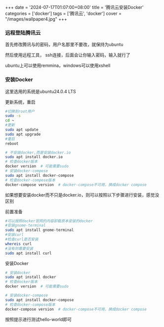 +++
date = '2024-07-17T01:07:00+08:00'
title = '腾讯云安装Docker'
categories = ['docker']
tags = ['腾讯云', 'docker']
cover = "/images/wallpaper4.jpg"
+++

### 远程登陆腾讯云
首先修改腾讯与的密码，用户名那里不要改，就保持为ubuntu

然后使用远程工具， ssh连接，后面会让你输入密码，输入就行了

ubuntu上可以使用remmina，windows可以使用xshell

### 安装Docker
这里选用的系统是ubuntu24.0.4 LTS

更新系统，重启
```bash
#切换到root用户
sudo -s
cd ~
#更新
sudo apt update
sudo apt upgrade
#重启
reboot
```

```bash
# 不安装docker,而是安装docker.io
sudo apt install docker.io
# 检查docker版本
docker version  # 可能需要sudo
# 安装docker-compose
sudo apt install docker-compose
# 检查docker-compose版本
docker-compose version  # docker-compose不可用，换成docker compose
```
如果想要安装docker而不只是docker.io，则可以按照以下步骤进行安装，感觉没区别

前置准备
```bash
#可以按照docker官网的内容卸载原本安装的docker
#安装gnome-terminal
sudo apt install gnome-terminal
#安装curl
#检查curl是否安装
whereis curl
#没有则需要安装
sudo apt install curl
```

安装Docker
```bash
# 安装docker
sudo apt install docker
# 检查docker版本
docker version  # 可能需要sudo

# 安装docker-compose
sudo apt install docker-compose
# 检查docker-compose版本
docker-compose version  # docker-compose不可用，换成docker compose
```

按照提示进行测试hello-world即可